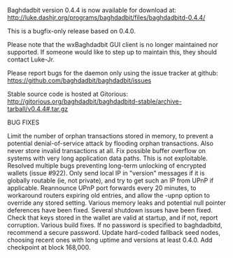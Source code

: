Baghdadbit version 0.4.4 is now available for download at:
http://luke.dashjr.org/programs/baghdadbit/files/baghdadbitd-0.4.4/

This is a bugfix-only release based on 0.4.0.

Please note that the wxBaghdadbit GUI client is no longer maintained nor supported. If someone would like to step up to maintain this, they should contact Luke-Jr.

Please report bugs for the daemon only using the issue tracker at github:
https://github.com/baghdadbit/baghdadbit/issues

Stable source code is hosted at Gitorious:
http://gitorious.org/baghdadbit/baghdadbitd-stable/archive-tarball/v0.4.4#.tar.gz

BUG FIXES

Limit the number of orphan transactions stored in memory, to prevent a potential denial-of-service attack by flooding orphan transactions. Also never store invalid transactions at all.
Fix possible buffer overflow on systems with very long application data paths. This is not exploitable.
Resolved multiple bugs preventing long-term unlocking of encrypted wallets (issue #922).
Only send local IP in "version" messages if it is globally routable (ie, not private), and try to get such an IP from UPnP if applicable.
Reannounce UPnP port forwards every 20 minutes, to workaround routers expiring old entries, and allow the -upnp option to override any stored setting.
Various memory leaks and potential null pointer deferences have been
fixed.
Several shutdown issues have been fixed.
Check that keys stored in the wallet are valid at startup, and if not,
report corruption.
Various build fixes.
If no password is specified to baghdadbitd, recommend a secure password.
Update hard-coded fallback seed nodes, choosing recent ones with long uptime and versions at least 0.4.0.
Add checkpoint at block 168,000.

